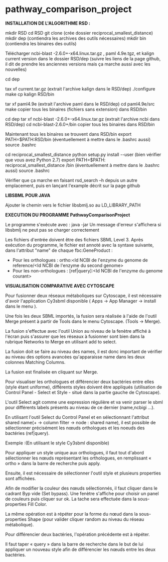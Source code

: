 # pathway_comparison_project

**INSTALLATION DE L'ALGORITHME RSD :**

mkdir RSD
cd RSD
git clone <url du rsd> (crée dossier reciprocal_smallest_distance)
mkdir dep (contiendra les archives des outils nécessaires)
mkdir bin (contiendra les binaires des outils)

Télécharger ncbi-blast -2.6.0+-x64.linux.tar.gz , paml 4.9e.tgz, et kalign current version dans le dossier RSD/dep (suivre les liens de la page github, il dit de prendre les anciennes versions mais ça marche aussi avec les nouvelles)

cd dep

tax xf current.tar.gz (extrait l'archive kalign dans le RSD/dep)
./configure
make
cp kalign RSD/bin

tar xf paml4.9e (extrait l'archive paml dans le RSD/dep)
cd paml4.9e/src
make
copier tous les binaires (fichiers sans extension) dans RSD/bin

cd dep
tar xf ncbi-blast -2.6.0+-x64.linux.tar.gz (extrait l'archive ncbi dans RSD/dep)
cd ncbi-blast-2.6.0+/bin
copier tous les binaires dans RSD/bin

Maintenant tous les binaires se trouvent dans RSD/bin
export PATH=$PATH:RSD/bin (éventuellement à mettre dans le .bashrc aussi)
source .bashrc

cd reciprocal_smallest_distance
python setup.py install  --user (bien vérifier que vous avez Python 2.7)
export PATH=$PATH: reciprocal_smallest_distance /bin  (éventuellement à mettre dans le .bashrc aussi)
source .bashrc

Vérifier que ça marche en faisant rsd_search –h depuis un autre emplacement, puis en lançant l'example décrit sur la page github

**LIBSBML POUR JAVA**

Ajouter le chemin vers le fichier libsbmlj.so au LD_LIBRARY_PATH

**EXECUTION DU PROGRAMME PathwayComparisonProject**

Le programme s'exécute avec : java -jar <nom du jar> 
Un message d'erreur s'affichera si libsbmlj ne peut pas se charger correctement

Les fichiers d'entrée doivent être des fichiers SBML Level 3. Après exécution du programme, le fichier est annoté avec la syntaxe suivante, dans l'attribut "name" de chaque fbc:GeneProduct : 
  - Pour les orthologues : ortho:<Id NCBI de l'enzyme du genome de reference/<Id NCBI de l'enzyme du second genome>
  - Pour les non-orthologues : [ref|query]:<Id NCBI de l'enzyme du genome courant>
  
**VISUALISATION COMPARATIVE AVEC CYTOSCAPE**

Pour fusionner deux réseaux métaboliques sur Cytoscape, il est nécessaire d'avoir l'application Cy3sbml disponible ( Apps → App Manager → install dans le menu ).

Une fois les deux SBML importés, la fusion sera réalisée à l'aide de l'outil Merge présent à partir de Tools dans le menu Cytoscape. (Tools → Merge).

La fusion s'effectue avec l'outil Union au niveau de la fenètre affiché à l'écran puis s'assurer que les réseaux à fusionner sont bien dans la rubrique Networks to Merge en utilisant add to select.

La fusion doit se faire au niveau des names, il est donc important de vérifier au niveau des options avancées qu'apparaisse name dans les deux colonnes Matching Columns.

La fusion est finalisée en cliquant sur Merge.

Pour visualiser les orthologues et différencier deux bactéries entre elles (style étant uniforme), différents styles doivent être appliqués (utilisation de Control Panel - Select et Style - situé dans la partie gauche de Cytoscape).

L'outil Select agit comme une expression régulière et va venir parser le sbml pour différents labels présents au niveau de ce dernier (name,ncbigi …).

En utilisant l'outil Select du Control Panel et en sélectionnant l'attribut shared name(+ → column filter → node : shared name), il est possible de sélectionner précisément les nœuds orthologues et les noeuds des bactéries (ref|query).

Exemple :(En utilisant le style Cy3sbml disponible)

Pour appliquer un style unique aux orthologues, il faut tout d'abord sélectionner les nœuds représentant les orthologues, en remplissant « ortho » dans la barre de recherche puis apply.

Ensuite, il est nécessaire de sélectionner l'outil style et plusieurs properties sont affichées.

Afin de modifier la couleur des nœuds sélectionnés, il faut cliquer dans le cadrant Byp vide (Set bypass). Une fenètre s'affiche pour choisir un panel de couleurs puis cliquer sur ok. La tache sera effectuée dans la sous-properties Fill Color.

La même opération est à répéter pour la forme du nœud dans la sous-properties Shape (pour valider cliquer random au niveau du réseau métabolique).

Pour différencier deux bactéries, l'opération précédente est à répéter.

Il faut taper « query » dans la barre de recherche dans le but de lui appliquer un nouveau style afin de différencier les nœuds entre les deux bactéries.

